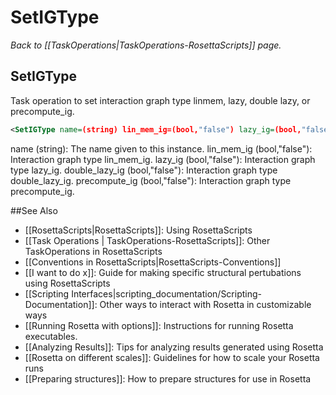 # SetIGType
*Back to [[TaskOperations|TaskOperations-RosettaScripts]] page.*
## SetIGType

Task operation to set interaction graph type linmem, lazy, double lazy, or precompute_ig.

```xml
<SetIGType name=(string) lin_mem_ig=(bool,"false") lazy_ig=(bool,"false") double_lazy_ig=(bool,"false") precompute_ig=(bool,"false")/>
```

name (string):  The name given to this instance.
lin_mem_ig (bool,"false"):  Interaction graph type lin_mem_ig.
lazy_ig (bool,"false"):  Interaction graph type lazy_ig.
double_lazy_ig (bool,"false"):  Interaction graph type double_lazy_ig.
precompute_ig (bool,"false"):  Interaction graph type precompute_ig.

##See Also

* [[RosettaScripts|RosettaScripts]]: Using RosettaScripts
* [[Task Operations | TaskOperations-RosettaScripts]]: Other TaskOperations in RosettaScripts
* [[Conventions in RosettaScripts|RosettaScripts-Conventions]]
* [[I want to do x]]: Guide for making specific structural pertubations using RosettaScripts
* [[Scripting Interfaces|scripting_documentation/Scripting-Documentation]]: Other ways to interact with Rosetta in customizable ways
* [[Running Rosetta with options]]: Instructions for running Rosetta executables.
* [[Analyzing Results]]: Tips for analyzing results generated using Rosetta
* [[Rosetta on different scales]]: Guidelines for how to scale your Rosetta runs
* [[Preparing structures]]: How to prepare structures for use in Rosetta